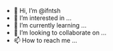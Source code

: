 - 👋 Hi, I’m @ifntsh
- 👀 I’m interested in ...
- 🌱 I’m currently learning ...
- 💞️ I’m looking to collaborate on ...
- 📫 How to reach me ...

<!---
ifntsh/ifntsh is a ✨ special ✨ repository because its `README.md` (this file) appears on your GitHub profile.
You can click the Preview link to take a look at your changes.
--->
